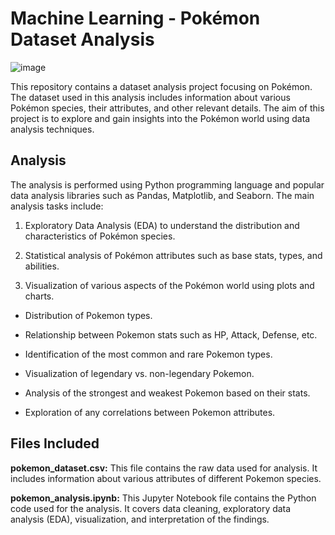 # Machine Learning - Pokémon Dataset Analysis

![image](https://github.com/HitehPardeshi/Machine_Learning-Pokemon_Analysis/assets/119100439/a4400b3b-762e-4cd3-8c18-7001b07480c5)


This repository contains a dataset analysis project focusing on Pokémon. The dataset used in this analysis includes information about various Pokémon species, their attributes, and other relevant details. The aim of this project is to explore and gain insights into the Pokémon world using data analysis techniques.


## Analysis
The analysis is performed using Python programming language and popular data analysis libraries such as Pandas, Matplotlib, and Seaborn. The main analysis tasks include:

1) Exploratory Data Analysis (EDA) to understand the distribution and characteristics of Pokémon species.

2) Statistical analysis of Pokémon attributes such as base stats, types, and abilities.

3) Visualization of various aspects of the Pokémon world using plots and charts.

* Distribution of Pokemon types.
 
* Relationship between Pokemon stats such as HP, Attack, Defense, etc.

* Identification of the most common and rare Pokemon types.

* Visualization of legendary vs. non-legendary Pokemon.

* Analysis of the strongest and weakest Pokemon based on their stats.

* Exploration of any correlations between Pokemon attributes.


## Files Included
**pokemon_dataset.csv:** This file contains the raw data used for analysis. It includes information about various attributes of different Pokemon species.

**pokemon_analysis.ipynb:** This Jupyter Notebook file contains the Python code used for the analysis. It covers data cleaning, exploratory data analysis (EDA), visualization, and interpretation of the findings.
